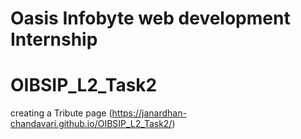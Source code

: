# Oasis Infobyte web development Internship
# OIBSIP_L2_Task2
creating a Tribute page (https://janardhan-chandavari.github.io/OIBSIP_L2_Task2/) 
